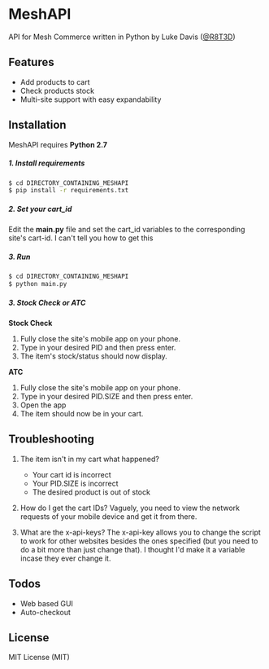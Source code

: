 # MeshAPI
API for Mesh Commerce written in Python by Luke Davis ([@R8T3D](http://www.twitter.com/R8T3D))

## Features
  * Add products to cart
  * Check products stock
  * Multi-site support with easy expandability

## Installation

MeshAPI requires **Python 2.7**

#####  1. Install requirements
```sh
$ cd DIRECTORY_CONTAINING_MESHAPI
$ pip install -r requirements.txt
```

#####  2. Set your cart_id
Edit the **main.py** file and set the cart_id variables to the corresponding site's cart-id. I can't tell you how to get this

#####  3. Run
```sh
$ cd DIRECTORY_CONTAINING_MESHAPI
$ python main.py
```
#####  3. Stock Check or ATC
**Stock Check**
1. Fully close the site's mobile app on your phone.
2. Type in your desired PID and then press enter.
3. The item's stock/status should now display.

**ATC**
1. Fully close the site's mobile app on your phone.
2. Type in your desired PID.SIZE and then press enter.
3. Open the app
4. The item should now be in your cart.

## Troubleshooting
1. The item isn't in my cart what happened?
    - Your cart id is incorrect
    - Your PID.SIZE is incorrect
    - The desired product is out of stock

2. How do I get the cart IDs?
Vaguely, you need to view the network requests of your mobile device and get it from there.

3. What are the x-api-keys?
The x-api-key allows you to change the script to work for other websites besides the ones specified (but you need to do a bit more than just change that). I thought I'd make it a variable incase they ever change it.

## Todos
 * Web based GUI
 * Auto-checkout

## License

MIT License (MIT)
